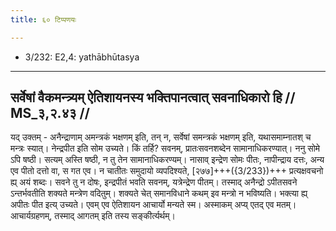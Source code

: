 ```yaml
---
title: ६० टिप्पणयः

---
```

- 3/232: E2,4: yathābhūtasya

____________________________________________


## सर्वेषां वैकमन्त्र्यम् ऐतिशायनस्य भक्तिपानत्वात् सवनाधिकारो हि // MS_३,२.४३ //

यद् उक्तम् - अनैन्द्राणाम् अमन्त्रकं भक्षणम् इति, तन् न, सर्वेषां समन्त्रकं भक्षणम् इति, यथासमाम्नातश् च मन्त्रः स्यात्। नेन्द्रपीत इति सोम उच्यते। किं तर्हि? सवनम्, प्रातःसवनशब्देन सामानाधिकरण्यात्। ननु सोमे ऽपि षष्ठी। सत्यम् अस्ति षष्ठी, न तु तेन सामानाधिकरण्यम्। नासाव् इन्द्रेण सोमः पीतः, नापीन्द्राय दत्तः, अन्य एव पीतो दत्तो वा, स गत एव। न चातीतः समुदायो व्यपदिश्यते, [२७७]+++({3/233})+++ प्रत्यक्षवचनो ह्य् अयं शब्दः। सवने तु न दोषः, इन्द्रपीतं भवति सवनम्, यत्रेन्द्रेण पीतम्। तस्माद् अनैन्द्रो ऽपीतसवने ऽन्तर्भवतीति शक्यते मन्त्रेण वदितुम्। शक्यते चेत् समानविधाने कथम् इव मन्त्रो न भविष्यति। भक्त्या ह्य् अपीतः पीत इत्य् उच्यते। एवम् एव ऐतिशायन आचार्यो मन्यते स्म। अस्माकम् अप्य् एतद् एव मतम्। आचार्यग्रहणम्, तस्माद् आगतम् इति तस्य सङ्कीर्त्यर्थम्।